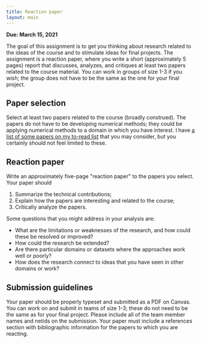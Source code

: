 ```yaml
---
title: Reaction paper
layout: main
---
```


**Due: March 15, 2021**

The goal of this assignment is to get you thinking about research
related to the ideas of the course and to stimulate ideas for final
projects.  The assignment is a reaction paper, where you write a short
(approximately 5 pages) report that discusses, analyzes, and critiques
at least two papers related to the course material.  You can work in
groups of size 1-3 if you wish; the group does not have to be the same
as the one for your final project.

## Paper selection

Select at least two papers related to the course (broadly construed).
The papers do not have to be developing numerical methods; they could
be applying numerical methods to a domain in which you have interest.
I have [a list of some papers on my to-read list](paper-links.html)
that you may consider, but you certainly should not feel limited to
these.

## Reaction paper

Write an approximately five-page "reaction paper" to the papers you
select.  Your paper should

1. Summarize the technical contributions;
2. Explain how the papers are interesting and related to the course;
3. Critically analyze the papers.

Some questions that you might address in your analysis are:

- What are the limitations or weaknesses of the research, and how
  could these be resolved or improved?
- How could the research be extended?
- Are there particular domains or datasets where the approaches work
  well or poorly?
- How does the research connect to ideas that you have seen in other
  domains or work?

## Submission guidelines

Your paper should be properly typeset and submitted as a PDF on
Canvas.  You can work on and submit in teams of size 1-3; these do not
need to be the same as for your final project.  Please include all of
the team member names and netids on the submission.  Your paper must
include a references section with bibliographic information for the
papers to which you are reacting.
